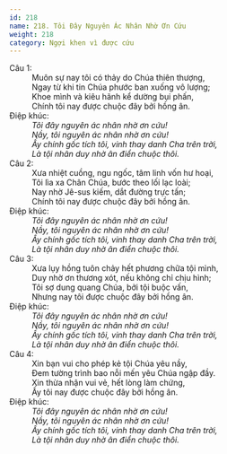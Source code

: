 ```yaml
---
id: 218
name: 218. Tôi Đây Nguyên Ác Nhân Nhờ Ơn Cứu
weight: 218
category: Ngợi khen vì được cứu
---
```

<dl><dt>Câu 1:</dt><dd data-verse="1">Muôn sự nay tôi có thảy do Chúa thiên thượng, <br/>Ngay từ khi tin Chúa phước ban xuống vô lượng; <br/>Khoe mình và kiêu hãnh kể dường bụi phấn, <br/>Chính tôi nay được chuộc đây bởi hồng ân. </dd><dt>Điệp khúc:</dt><dd data-chorus="1"><em>Tôi đây nguyên ác nhân nhờ ơn cứu! <br/>Nầy, tôi nguyên ác nhân nhờ ơn cứu! <br/>Ấy chính gốc tích tôi, vinh thay danh Cha trên trời, <br/>Là tội nhân duy nhờ ân điển chuộc thôi. </em></dd><dt>Câu 2:</dt><dd data-verse="2">Xưa nhiệt cuồng, ngu ngốc, tâm linh vốn hư hoại, <br/>Tôi lìa xa Chân Chúa, bước theo lối lạc loài; <br/>Nay nhờ Jê-sus kiếm, dắt đường trực tấn; <br/>Chính tôi nay được chuộc đây bởi hồng ân. </dd><dt>Điệp khúc:</dt><dd data-chorus="1"><em>Tôi đây nguyên ác nhân nhờ ơn cứu! <br/>Nầy, tôi nguyên ác nhân nhờ ơn cứu! <br/>Ấy chính gốc tích tôi, vinh thay danh Cha trên trời, <br/>Là tội nhân duy nhờ ân điển chuộc thôi. </em></dd><dt>Câu 3:</dt><dd data-verse="3">Xưa lụy hồng tuôn chảy hết phương chữa tội mình, <br/>Duy nhờ ơn thương xót, nếu không chỉ chịu hình; <br/>Tôi sợ dung quang Chúa, bởi tội buộc vấn, <br/>Nhưng nay tôi được chuộc đây bởi hồng ân. <dt>Điệp khúc:</dt><dd data-chorus="1"><em>Tôi đây nguyên ác nhân nhờ ơn cứu! <br/>Nầy, tôi nguyên ác nhân nhờ ơn cứu! <br/>Ấy chính gốc tích tôi, vinh thay danh Cha trên trời, <br/>Là tội nhân duy nhờ ân điển chuộc thôi. </em></dd><dt>Câu 4:</dt><dd data-verse="4">Xin bạn vui cho phép kẻ tội Chúa yêu nầy, <br/>Đem tường trình bao nỗi mến yêu Chúa ngập đầy. <br/>Xin thừa nhận vui vẻ, hết lòng làm chứng, <br/>Ấy tôi nay được chuộc đây bởi hồng ân. </dd><dt>Điệp khúc:</dt><dd data-chorus="1"><em>Tôi đây nguyên ác nhân nhờ ơn cứu! <br/>Nầy, tôi nguyên ác nhân nhờ ơn cứu! <br/>Ấy chính gốc tích tôi, vinh thay danh Cha trên trời, <br/>Là tội nhân duy nhờ ân điển chuộc thôi. </em></dd></dl>
